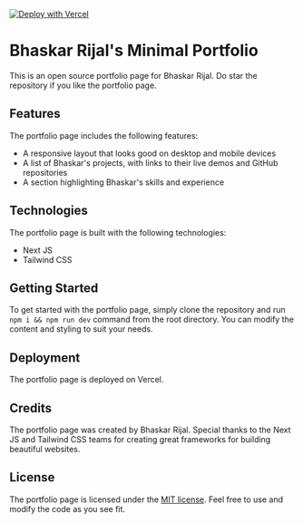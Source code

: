 [![Deploy with Vercel](https://vercel.com/button)](https://vercel.com/new/clone?repository-url=https%3A%2F%2Fgithub.com%2Fbhaskarrijal%2Fbhaskarrijal-min&project-name=minimal-portfolio)
# Bhaskar Rijal's Minimal Portfolio

This is an open source portfolio page for Bhaskar Rijal. Do star the repository if you like the portfolio page.

## Features

The portfolio page includes the following features:

-   A responsive layout that looks good on desktop and mobile devices
-   A list of Bhaskar's projects, with links to their live demos and GitHub repositories
-   A section highlighting Bhaskar's skills and experience

## Technologies

The portfolio page is built with the following technologies:

-   Next JS
-   Tailwind CSS

## Getting Started

To get started with the portfolio page, simply clone the repository and run `npm i && npm run dev` command from the root directory. You can modify the content and styling to suit your needs.

## Deployment

The portfolio page is deployed on Vercel.

## Credits

The portfolio page was created by Bhaskar Rijal. Special thanks to the Next JS and Tailwind CSS teams for creating great frameworks for building beautiful websites.

## License

The portfolio page is licensed under the [MIT license](https://opensource.org/licenses/MIT). Feel free to use and modify the code as you see fit.